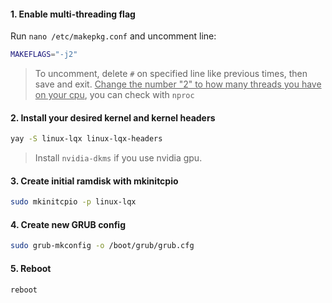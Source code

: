 #### 1. Enable multi-threading flag
Run `nano /etc/makepkg.conf` and uncomment line: 
```sh
MAKEFLAGS="-j2"
```
>To uncomment, delete `#` on specified line like previous times, then save and exit. <ins>Change the number "2" to how many threads you have on your cpu</ins>, you can check with `nproc`

#### 2. Install your desired kernel and kernel headers
```sh
yay -S linux-lqx linux-lqx-headers
```
>Install `nvidia-dkms` if you use nvidia gpu.

#### 3. Create initial ramdisk with mkinitcpio
```sh
sudo mkinitcpio -p linux-lqx
```

#### 4. Create new GRUB config
```sh
sudo grub-mkconfig -o /boot/grub/grub.cfg
```

#### 5. Reboot
```sh
reboot
```